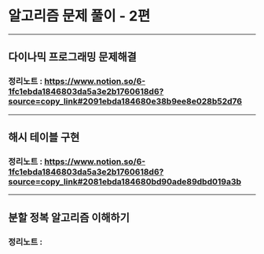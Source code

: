 # 알고리즘 문제 풀이 - 2편
-----
## 다이나믹 프로그래밍 문제해결
### 정리노트 : https://www.notion.so/6-1fc1ebda1846803da5a3e2b1760618d6?source=copy_link#2091ebda184680e38b9ee8e028b52d76
-----
## 해시 테이블 구현
### 정리노트 : https://www.notion.so/6-1fc1ebda1846803da5a3e2b1760618d6?source=copy_link#2081ebda184680bd90ade89dbd019a3b
------
## 분할 정복 알고리즘 이해하기
### 정리노트 : 
